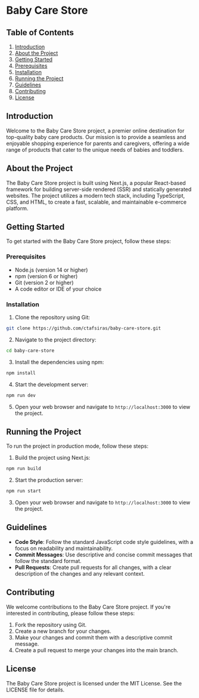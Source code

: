 # **Baby Care Store**

## **Table of Contents**

1. [Introduction](#introduction)
2. [About the Project](#about-the-project)
3. [Getting Started](#getting-started)
4. [Prerequisites](#prerequisites)
5. [Installation](#installation)
6. [Running the Project](#running-the-project)
7. [Guidelines](#guidelines)
8. [Contributing](#contributing)
9. [License](#license)

## **Introduction**

Welcome to the Baby Care Store project, a premier online destination for top-quality baby care products. Our mission is to provide a seamless and enjoyable shopping experience for parents and caregivers, offering a wide range of products that cater to the unique needs of babies and toddlers.

## **About the Project**

The Baby Care Store project is built using Next.js, a popular React-based framework for building server-side rendered (SSR) and statically generated websites. The project utilizes a modern tech stack, including TypeScript, CSS, and HTML, to create a fast, scalable, and maintainable e-commerce platform.

## **Getting Started**

To get started with the Baby Care Store project, follow these steps:

### Prerequisites

- Node.js (version 14 or higher)
- npm (version 6 or higher)
- Git (version 2 or higher)
- A code editor or IDE of your choice

### Installation

1. Clone the repository using Git:

```bash
git clone https://github.com/ctafsiras/baby-care-store.git
```

2. Navigate to the project directory:

```bash
cd baby-care-store
```

3. Install the dependencies using npm:

```bash
npm install
```

4. Start the development server:

```bash
npm run dev
```

5. Open your web browser and navigate to `http://localhost:3000` to view the project.

## **Running the Project**

To run the project in production mode, follow these steps:

1. Build the project using Next.js:

```bash
npm run build
```

2. Start the production server:

```bash
npm run start
```

3. Open your web browser and navigate to `http://localhost:3000` to view the project.

## **Guidelines**

- **Code Style**: Follow the standard JavaScript code style guidelines, with a focus on readability and maintainability.
- **Commit Messages**: Use descriptive and concise commit messages that follow the standard format.
- **Pull Requests**: Create pull requests for all changes, with a clear description of the changes and any relevant context.

## **Contributing**

We welcome contributions to the Baby Care Store project. If you're interested in contributing, please follow these steps:

1. Fork the repository using Git.
2. Create a new branch for your changes.
3. Make your changes and commit them with a descriptive commit message.
4. Create a pull request to merge your changes into the main branch.

## **License**

The Baby Care Store project is licensed under the MIT License. See the LICENSE file for details.
